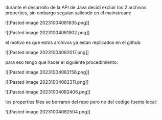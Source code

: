 
durante el desarrollo de la API de Java decidí excluir los 2 archivos properties, sin embargo seguían saliendo en el mainstream:

![[Pasted image 20231004081835.png]]

![[Pasted image 20231004081902.png]]

el motivo es que estos archivos ya estan replicados en el github:

![[Pasted image 20231004082017.png]]

para eso tengo que hacer el siguiente procedimiento:

![[Pasted image 20231004082156.png]]

![[Pasted image 20231004082311.png]]

![[Pasted image 20231004082406.png]]

los properties files se borraron del repo pero no del codigo fuente local:

![[Pasted image 20231004082504.png]]